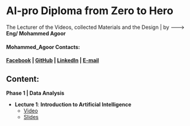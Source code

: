 # AI-pro Diploma from Zero to Hero
The Lecturer of the Videos, collected Materials and the Design | by --->  __Eng/ Mohammed Agoor__ <br />
#### Mohammed_Agoor Contacts:
#### [Facebook](https://www.facebook.com/agoormachine/) |  [GitHub](https://www.facebook.com/AGOOR97/) |  [LinkedIn](https://www.facebook.com/mlagoor/) |  [E-mail](mohammedagoor1997@gmail.com)  <br />


## Content:
__Phase 1 | Data Analysis__
- __Lecture 1__: **Introduction to Artificial Intelligence**
  - [Video](https://www.youtube.com/watch?v=oWpiRKboJMA&list=PLPL82Je6Igwgpe-m6hwBQOl878BTkWWSN)
  - [Slides](https://docs.google.com/presentation/d/1ubWWmCZGZKdkh0_-7xUL2giMTt4X5N9p/edit?usp=sharing&ouid=105945864425439571814&rtpof=true&sd=true)
